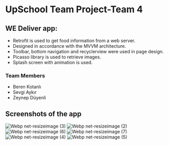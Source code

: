 # UpSchool Team Project-Team 4
## WE Deliver app:
* Retrofit is used to get food information from a web server.
* Designed in accordance with the MVVM architecture.
* Toolbar, bottom navigation and recyclerview were used in page design.
* Picasso library is used to retrieve images.
* Splash screen with animation is used.
### Team Members
* Beren Kotanlı
* Sevgi Aykır
* Zeynep Düyenli
## Screenshots of the app 
![Webp net-resizeimage (3)](https://user-images.githubusercontent.com/43938354/120192182-8a029100-c223-11eb-85c5-b78ee88ea26d.png)
![Webp net-resizeimage (2)](https://user-images.githubusercontent.com/43938354/120192198-8c64eb00-c223-11eb-8793-28ab56aa1622.png)
![Webp net-resizeimage (6)](https://user-images.githubusercontent.com/43938354/120192214-91c23580-c223-11eb-883f-aab04fca2a47.png)
![Webp net-resizeimage (7)](https://user-images.githubusercontent.com/43938354/120192233-9555bc80-c223-11eb-9b7a-7df05d918f9a.png)
![Webp net-resizeimage (4)](https://user-images.githubusercontent.com/43938354/120192262-9edf2480-c223-11eb-9355-e47ca1cbe855.png)
![Webp net-resizeimage (5)](https://user-images.githubusercontent.com/43938354/120192266-a0a8e800-c223-11eb-8a13-e70f2dce518f.png)
